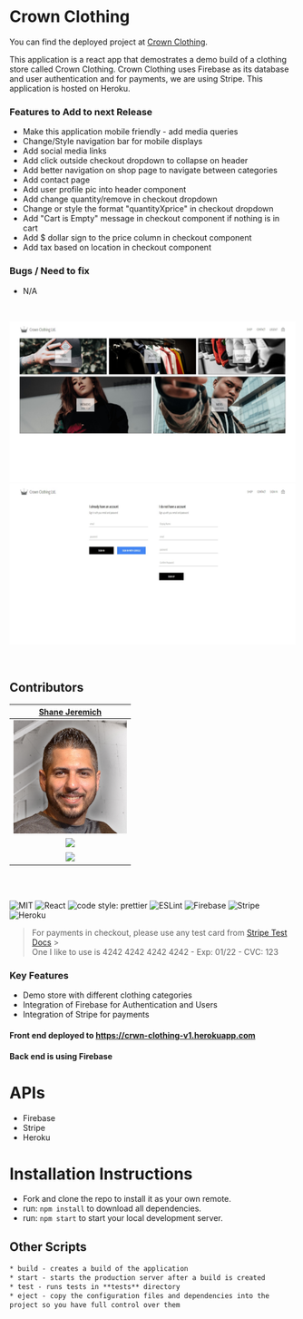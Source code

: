 # Crown Clothing

You can find the deployed project at [Crown Clothing](https://crwn-clothing-v1.herokuapp.com/).

This application is a react app that demostrates a demo build of a clothing store called Crown Clothing. Crown Clothing uses Firebase as its database and user authentication and for payments, we are using Stripe. This application is hosted on Heroku.

### Features to Add to next Release

- Make this application mobile friendly - add media queries
- Change/Style navigation bar for mobile displays
- Add social media links
- Add click outside checkout dropdown to collapse on header
- Add better navigation on shop page to navigate between categories
- Add contact page
- Add user profile pic into header component
- Add change quantity/remove in checkout dropdown
- Change or style the format "quantityXprice" in checkout dropdown
- Add "Cart is Empty" message in checkout component if nothing is in cart
- Add $ dollar sign to the price column in checkout component
- Add tax based on location in checkout component

### Bugs / Need to fix

- N/A

<br>

![Cityspire](/public/images/crwnclothing.jpg)
![Cityspire](/public/images/crwnclothingsignin.jpg)

<br>

## Contributors

|                                        [Shane Jeremich](https://github.com/sjeremich23)                                        |
| :----------------------------------------------------------------------------------------------------------------------------: |
|                      [<img src="public/images/shane.png" width ="200" />](https://github.com/sjeremich23)                      |
|                    [<img src="https://github.com/favicon.ico" width="15"> ](https://github.com/sjeremich23)                    |
| [ <img src="https://static.licdn.com/sc/h/al2o9zrvru7aqj8e1x2rzsrca" width="15"> ](https://www.linkedin.com/in/shanejeremich/) |

<br>
<br>

![MIT](https://img.shields.io/packagist/l/doctrine/orm.svg)
![React](https://img.shields.io/badge/react-v17.0.1-blue.svg)
![code style: prettier](https://img.shields.io/badge/code_style-prettier-ff69b4.svg?style=flat)
![ESLint](https://img.shields.io/badge/ESLint-4B3263?logo=eslint&logoColor=white)
![Firebase](https://img.shields.io/badge/firebase-%23039BE5.svg?style=flat&logo=firebase)
![Stripe](https://img.shields.io/badge/Stripe-626CD9?style=flat&logo=Stripe&logoColor=white)
![Heroku](https://img.shields.io/badge/heroku-%23430098.svg?style=flat&logo=heroku&logoColor=white)

> For payments in checkout, please use any test card from [Stripe Test Docs](https://stripe.com/docs/testing) > <br>
> One I like to use is 4242 4242 4242 4242 - Exp: 01/22 - CVC: 123

### Key Features

- Demo store with different clothing categories
- Integration of Firebase for Authentication and Users
- Integration of Stripe for payments

#### Front end deployed to https://crwn-clothing-v1.herokuapp.com

#### Back end is using Firebase

# APIs

- Firebase
- Stripe
- Heroku

# Installation Instructions

- Fork and clone the repo to install it as your own remote.
- run: `npm install` to download all dependencies.
- run: `npm start` to start your local development server.

## Other Scripts

    * build - creates a build of the application
    * start - starts the production server after a build is created
    * test - runs tests in **tests** directory
    * eject - copy the configuration files and dependencies into the project so you have full control over them
